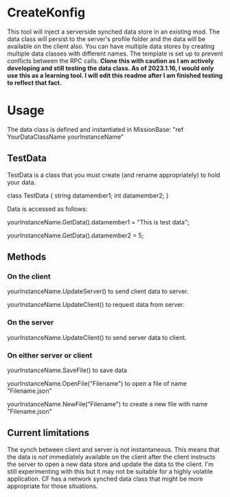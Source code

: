 # CreateKonfig
This tool will inject a serverside synched data store in an existing mod. The data class will persist to the server's profile folder and the data will be available on the client also.  You can have multiple data stores by creating multiple data classes with different names. The template is set up to prevent conflicts between the RPC calls. **Clone this with caution as I am actively developing and still testing the data class. As of 2023.1.16, I would only use this as a learning tool. I will edit this readme after I am finished testing to reflect that fact.**

# Usage

The data class is defined and instantiated in MissionBase:  "ref YourDataClassName<ref TestData> yourInstanceName"



## TestData
TestData is a class that you must create (and rename appropriately) to hold your data.  
   
class TestData
{
   string datamember1;
   int datamember2;
}

Data is accessed as follows: 
   
yourInstanceName.GetData().datamember1 = "This is test data";
   
yourInstanceName.GetData().datamember2 = 5;

## Methods

### On the client
yourInstanceName.UpdateServer()  to send client data to server.
   
yourInstanceName.UpdateClient() to request data from server.

### On the server
yourInstanceName.UpdateClient() to send server data to client.

### On either server or client
yourInstanceName.SaveFile()  to save data

yourInstanceName.OpenFile("Filename") to open a file of name "Filename.json"

yourInstanceName.NewFile("Filename") to create a new file with name "Filename.json"

## Current limitations
The synch between client and server is not instantaneous.  This means that the data is *not* immediately available on the client after the client instructs the server to open a new data store and update the data to the client. I'm still experimenting with this but it may not be suitable for a highly volatile application. CF has a network synched data class that might be more appropriate for those situations.



